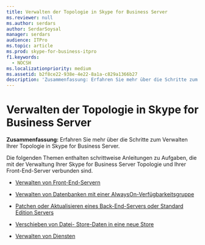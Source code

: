 ```yaml
---
title: Verwalten der Topologie in Skype for Business Server
ms.reviewer: null
ms.author: serdars
author: SerdarSoysal
manager: serdars
audience: ITPro
ms.topic: article
ms.prod: skype-for-business-itpro
f1.keywords:
  - NOCSH
ms.localizationpriority: medium
ms.assetid: b2f8ce22-938e-4e22-8a1a-c829a1366b27
description: 'Zusammenfassung: Erfahren Sie mehr über die Schritte zum Verwalten Ihrer Topologie in Skype for Business Server.'
---
```


# <a name="manage-your-topology-in-skype-for-business-server"></a>Verwalten der Topologie in Skype for Business Server 
 
**Zusammenfassung:** Erfahren Sie mehr über die Schritte zum Verwalten Ihrer Topologie in Skype for Business Server.
  
Die folgenden Themen enthalten schrittweise Anleitungen zu Aufgaben, die mit der Verwaltung Ihrer Skype for Business Server Topologie und Ihrer Front-End-Server verbunden sind.
  
- [Verwalten von Front-End-Servern](manage-front-end-servers.md)
    
- [Verwalten von Datenbanken mit einer AlwaysOn-Verfügbarkeitsgruppe](manage-databases.md)

- [Patchen oder Aktualisieren eines Back-End-Servers oder Standard Edition Servers](patch-or-update-a-back-end-or-standard-edition-server.md)
    
- [Verschieben von Datei- Store-Daten in eine neue Store](../../help-topics/help-topobld/move-file-store-data.md)

- [Verwalten von Diensten](manage-services.md)

    

